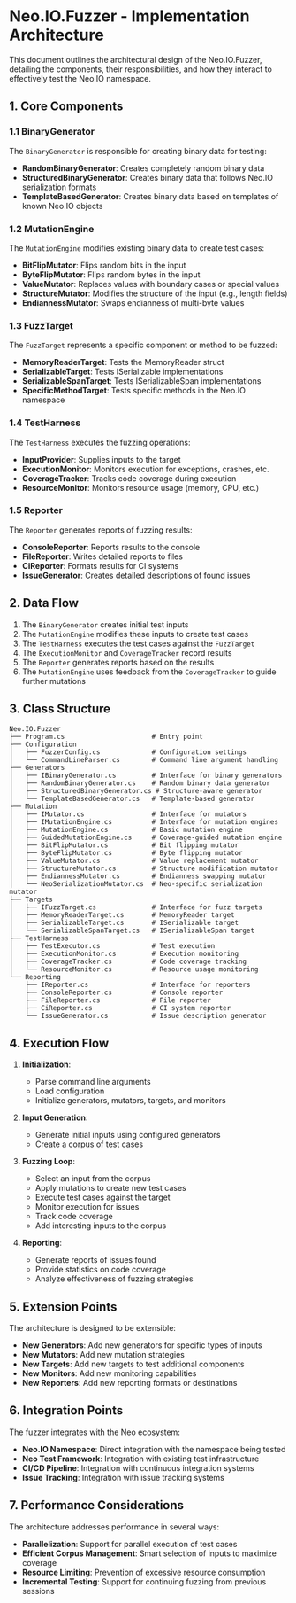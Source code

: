 # Neo.IO.Fuzzer - Implementation Architecture

This document outlines the architectural design of the Neo.IO.Fuzzer, detailing the components, their responsibilities, and how they interact to effectively test the Neo.IO namespace.

## 1. Core Components

### 1.1 BinaryGenerator

The `BinaryGenerator` is responsible for creating binary data for testing:

- **RandomBinaryGenerator**: Creates completely random binary data
- **StructuredBinaryGenerator**: Creates binary data that follows Neo.IO serialization formats
- **TemplateBasedGenerator**: Creates binary data based on templates of known Neo.IO objects

### 1.2 MutationEngine

The `MutationEngine` modifies existing binary data to create test cases:

- **BitFlipMutator**: Flips random bits in the input
- **ByteFlipMutator**: Flips random bytes in the input
- **ValueMutator**: Replaces values with boundary cases or special values
- **StructureMutator**: Modifies the structure of the input (e.g., length fields)
- **EndiannessMutator**: Swaps endianness of multi-byte values

### 1.3 FuzzTarget

The `FuzzTarget` represents a specific component or method to be fuzzed:

- **MemoryReaderTarget**: Tests the MemoryReader struct
- **SerializableTarget**: Tests ISerializable implementations
- **SerializableSpanTarget**: Tests ISerializableSpan implementations
- **SpecificMethodTarget**: Tests specific methods in the Neo.IO namespace

### 1.4 TestHarness

The `TestHarness` executes the fuzzing operations:

- **InputProvider**: Supplies inputs to the target
- **ExecutionMonitor**: Monitors execution for exceptions, crashes, etc.
- **CoverageTracker**: Tracks code coverage during execution
- **ResourceMonitor**: Monitors resource usage (memory, CPU, etc.)

### 1.5 Reporter

The `Reporter` generates reports of fuzzing results:

- **ConsoleReporter**: Reports results to the console
- **FileReporter**: Writes detailed reports to files
- **CiReporter**: Formats results for CI systems
- **IssueGenerator**: Creates detailed descriptions of found issues

## 2. Data Flow

1. The `BinaryGenerator` creates initial test inputs
2. The `MutationEngine` modifies these inputs to create test cases
3. The `TestHarness` executes the test cases against the `FuzzTarget`
4. The `ExecutionMonitor` and `CoverageTracker` record results
5. The `Reporter` generates reports based on the results
6. The `MutationEngine` uses feedback from the `CoverageTracker` to guide further mutations

## 3. Class Structure

```
Neo.IO.Fuzzer
├── Program.cs                      # Entry point
├── Configuration
│   ├── FuzzerConfig.cs             # Configuration settings
│   └── CommandLineParser.cs        # Command line argument handling
├── Generators
│   ├── IBinaryGenerator.cs         # Interface for binary generators
│   ├── RandomBinaryGenerator.cs    # Random binary data generator
│   ├── StructuredBinaryGenerator.cs # Structure-aware generator
│   └── TemplateBasedGenerator.cs   # Template-based generator
├── Mutation
│   ├── IMutator.cs                 # Interface for mutators
│   ├── IMutationEngine.cs          # Interface for mutation engines
│   ├── MutationEngine.cs           # Basic mutation engine
│   ├── GuidedMutationEngine.cs     # Coverage-guided mutation engine
│   ├── BitFlipMutator.cs           # Bit flipping mutator
│   ├── ByteFlipMutator.cs          # Byte flipping mutator
│   ├── ValueMutator.cs             # Value replacement mutator
│   ├── StructureMutator.cs         # Structure modification mutator
│   ├── EndiannessMutator.cs        # Endianness swapping mutator
│   └── NeoSerializationMutator.cs  # Neo-specific serialization mutator
├── Targets
│   ├── IFuzzTarget.cs              # Interface for fuzz targets
│   ├── MemoryReaderTarget.cs       # MemoryReader target
│   ├── SerializableTarget.cs       # ISerializable target
│   └── SerializableSpanTarget.cs   # ISerializableSpan target
├── TestHarness
│   ├── TestExecutor.cs             # Test execution
│   ├── ExecutionMonitor.cs         # Execution monitoring
│   ├── CoverageTracker.cs          # Code coverage tracking
│   └── ResourceMonitor.cs          # Resource usage monitoring
└── Reporting
    ├── IReporter.cs                # Interface for reporters
    ├── ConsoleReporter.cs          # Console reporter
    ├── FileReporter.cs             # File reporter
    ├── CiReporter.cs               # CI system reporter
    └── IssueGenerator.cs           # Issue description generator
```

## 4. Execution Flow

1. **Initialization**:
   - Parse command line arguments
   - Load configuration
   - Initialize generators, mutators, targets, and monitors

2. **Input Generation**:
   - Generate initial inputs using configured generators
   - Create a corpus of test cases

3. **Fuzzing Loop**:
   - Select an input from the corpus
   - Apply mutations to create new test cases
   - Execute test cases against the target
   - Monitor execution for issues
   - Track code coverage
   - Add interesting inputs to the corpus

4. **Reporting**:
   - Generate reports of issues found
   - Provide statistics on code coverage
   - Analyze effectiveness of fuzzing strategies

## 5. Extension Points

The architecture is designed to be extensible:

- **New Generators**: Add new generators for specific types of inputs
- **New Mutators**: Add new mutation strategies
- **New Targets**: Add new targets to test additional components
- **New Monitors**: Add new monitoring capabilities
- **New Reporters**: Add new reporting formats or destinations

## 6. Integration Points

The fuzzer integrates with the Neo ecosystem:

- **Neo.IO Namespace**: Direct integration with the namespace being tested
- **Neo Test Framework**: Integration with existing test infrastructure
- **CI/CD Pipeline**: Integration with continuous integration systems
- **Issue Tracking**: Integration with issue tracking systems

## 7. Performance Considerations

The architecture addresses performance in several ways:

- **Parallelization**: Support for parallel execution of test cases
- **Efficient Corpus Management**: Smart selection of inputs to maximize coverage
- **Resource Limiting**: Prevention of excessive resource consumption
- **Incremental Testing**: Support for continuing fuzzing from previous sessions
